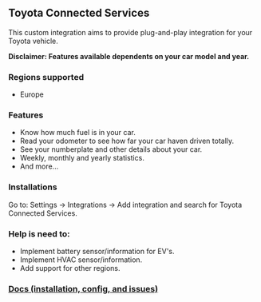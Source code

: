 ## Toyota Connected Services

This custom integration aims to provide plug-and-play integration for your Toyota vehicle.

**Disclaimer: Features available dependents on your car model and year.**

### Regions supported

- Europe

### Features

- Know how much fuel is in your car.
- Read your odometer to see how far your car haven driven totally.
- See your numberplate and other details about your car.
- Weekly, monthly and yearly statistics.
- And more...

### Installations

Go to: Settings -> Integrations -> Add integration and search for Toyota Connected Services.

### Help is need to:

- Implement battery sensor/information for EV's.
- Implement HVAC sensor/information.
- Add support for other regions.

### [Docs (installation, config, and issues)](https://github.com/DurgNomis-drol/ha_toyota)
